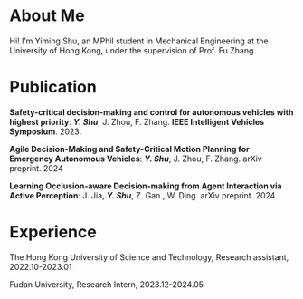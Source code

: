 About Me
======
Hi! I’m Yiming Shu, an MPhil student in Mechanical Engineering at the University of Hong Kong, under the supervision of Prof. Fu Zhang.

# Publication

**Safety-critical decision-making and control for autonomous vehicles with highest priority**:  ***Y. Shu***,  J. Zhou, F. Zhang.  **IEEE Intelligent Vehicles Symposium**. 2023.

**Agile Decision-Making and Safety-Critical Motion Planning for Emergency Autonomous Vehicles**:  ***Y. Shu***,  J. Zhou, F. Zhang.  arXiv preprint. 2024

**Learning Occlusion-aware Decision-making from Agent Interaction via Active Perception**: J. Jia, ***Y. Shu***,  Z. Gan , W. Ding.  arXiv preprint. 2024


# Experience

The Hong Kong University of Science and Technology, Research assistant, 2022.10-2023.01

Fudan University, Research Intern, 2023.12-2024.05

